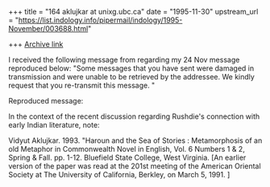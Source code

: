 +++
title = "164 aklujkar at unixg.ubc.ca"
date = "1995-11-30"
upstream_url = "https://list.indology.info/pipermail/indology/1995-November/003688.html"

+++
[Archive link](https://list.indology.info/pipermail/indology/1995-November/003688.html)

I received the following message from <support at usa.pipeline.com> regarding
my 24 Nov message reproduced below: "Some messages that you have sent were
damaged in 
transmission and were unable to be retrieved by the addressee. We kindly
request that you  re-transmit this message. " 

Reproduced message: 

In the context of the recent discussion regarding Rushdie's connection with
early Indian literature, note: 

Vidyut Aklujkar. 1993. "Haroun and the Sea of Stories : Metamorphosis of an
old Metaphor   in Commonwealth Novel in English, Vol. 6 Numbers 1 & 2,
Spring  & Fall.  pp. 1-12. Bluefield State College, West Virginia. 
[An earlier version of the paper was read at the 201st meeting of the
American Oriental Society at The University of California, Berkley, on
March 5, 1991. ]






